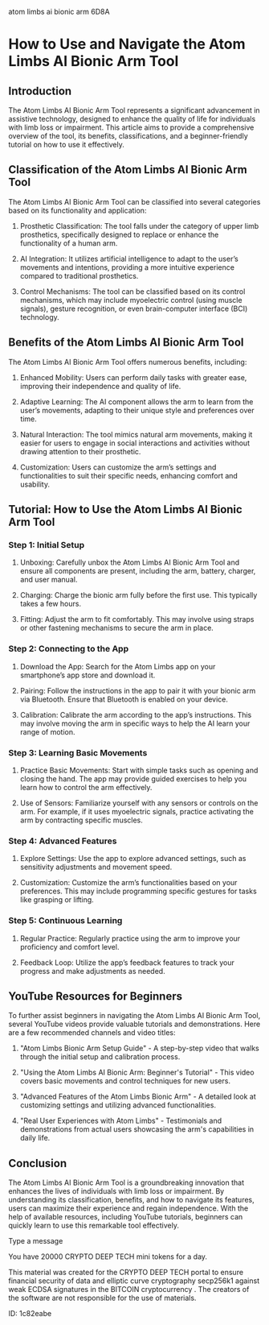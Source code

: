 atom limbs ai bionic arm 6D8A
# How to Use and Navigate the Atom Limbs AI Bionic Arm Tool



## Introduction



The Atom Limbs AI Bionic Arm Tool represents a significant advancement in assistive technology, designed to enhance the quality of life for individuals with limb loss or impairment. This article aims to provide a comprehensive overview of the tool, its benefits, classifications, and a beginner-friendly tutorial on how to use it effectively.



## Classification of the Atom Limbs AI Bionic Arm Tool



The Atom Limbs AI Bionic Arm Tool can be classified into several categories based on its functionality and application:



1. Prosthetic Classification: The tool falls under the category of upper limb prosthetics, specifically designed to replace or enhance the functionality of a human arm.



2. AI Integration: It utilizes artificial intelligence to adapt to the user’s movements and intentions, providing a more intuitive experience compared to traditional prosthetics.



3. Control Mechanisms: The tool can be classified based on its control mechanisms, which may include myoelectric control (using muscle signals), gesture recognition, or even brain-computer interface (BCI) technology.



## Benefits of the Atom Limbs AI Bionic Arm Tool



The Atom Limbs AI Bionic Arm Tool offers numerous benefits, including:



1. Enhanced Mobility: Users can perform daily tasks with greater ease, improving their independence and quality of life.



2. Adaptive Learning: The AI component allows the arm to learn from the user’s movements, adapting to their unique style and preferences over time.



3. Natural Interaction: The tool mimics natural arm movements, making it easier for users to engage in social interactions and activities without drawing attention to their prosthetic.



4. Customization: Users can customize the arm’s settings and functionalities to suit their specific needs, enhancing comfort and usability.



## Tutorial: How to Use the Atom Limbs AI Bionic Arm Tool



### Step 1: Initial Setup



1. Unboxing: Carefully unbox the Atom Limbs AI Bionic Arm Tool and ensure all components are present, including the arm, battery, charger, and user manual.



2. Charging: Charge the bionic arm fully before the first use. This typically takes a few hours.



3. Fitting: Adjust the arm to fit comfortably. This may involve using straps or other fastening mechanisms to secure the arm in place.



### Step 2: Connecting to the App



1. Download the App: Search for the Atom Limbs app on your smartphone’s app store and download it.



2. Pairing: Follow the instructions in the app to pair it with your bionic arm via Bluetooth. Ensure that Bluetooth is enabled on your device.



3. Calibration: Calibrate the arm according to the app’s instructions. This may involve moving the arm in specific ways to help the AI learn your range of motion.



### Step 3: Learning Basic Movements



1. Practice Basic Movements: Start with simple tasks such as opening and closing the hand. The app may provide guided exercises to help you learn how to control the arm effectively.



2. Use of Sensors: Familiarize yourself with any sensors or controls on the arm. For example, if it uses myoelectric signals, practice activating the arm by contracting specific muscles.



### Step 4: Advanced Features



1. Explore Settings: Use the app to explore advanced settings, such as sensitivity adjustments and movement speed.



2. Customization: Customize the arm’s functionalities based on your preferences. This may include programming specific gestures for tasks like grasping or lifting.



### Step 5: Continuous Learning



1. Regular Practice: Regularly practice using the arm to improve your proficiency and comfort level.



2. Feedback Loop: Utilize the app’s feedback features to track your progress and make adjustments as needed.



## YouTube Resources for Beginners



To further assist beginners in navigating the Atom Limbs AI Bionic Arm Tool, several YouTube videos provide valuable tutorials and demonstrations. Here are a few recommended channels and video titles:



1. "Atom Limbs Bionic Arm Setup Guide" - A step-by-step video that walks through the initial setup and calibration process.



2. "Using the Atom Limbs AI Bionic Arm: Beginner's Tutorial" - This video covers basic movements and control techniques for new users.



3. "Advanced Features of the Atom Limbs Bionic Arm" - A detailed look at customizing settings and utilizing advanced functionalities.



4. "Real User Experiences with Atom Limbs" - Testimonials and demonstrations from actual users showcasing the arm's capabilities in daily life.



## Conclusion



The Atom Limbs AI Bionic Arm Tool is a groundbreaking innovation that enhances the lives of individuals with limb loss or impairment. By understanding its classification, benefits, and how to navigate its features, users can maximize their experience and regain independence. With the help of available resources, including YouTube tutorials, beginners can quickly learn to use this remarkable tool effectively.



Type a message

You have 20000 CRYPTO DEEP TECH mini tokens for a day.


This material was created for the  CRYPTO DEEP TECH portal  to ensure financial security of data and elliptic curve cryptography  secp256k1 against weak ECDSA  signatures   in the  BITCOIN cryptocurrency . The creators of the software are not responsible for the use of materials.

 ID: 1c82eabe
